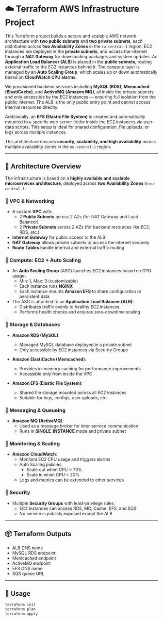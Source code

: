 # ☁️ Terraform AWS Infrastructure Project

This Terraform project builds a secure and scalable AWS network architecture with **two public subnets** and **two private subnets**, each distributed across **two Availability Zones** in the `eu-central-1` region. EC2 instances are deployed in the **private subnets**, and access the internet through a **NAT Gateway** for downloading packages and system updates. An **Application Load Balancer (ALB)** is placed in the **public subnets**, routing external traffic to the EC2 instances behind it. The compute layer is managed by an **Auto Scaling Group**, which scales up or down automatically based on **CloudWatch CPU alarms**.

We provisioned backend services including **MySQL (RDS)**, **Memcached (ElastiCache)**, and **ActiveMQ (Amazon MQ)**, all inside the private subnets and only accessible by the EC2 instances — ensuring full isolation from the public internet. The ALB is the only public entry point and cannot access internal resources directly.

Additionally, an **EFS (Elastic File System)** is created and automatically mounted to a specific web server folder inside the EC2 instances via user-data scripts. This setup is ideal for shared configuration, file uploads, or logs across multiple instances.

This architecture ensures **security, scalability, and high availability** across multiple availability zones in the `eu-central-1` region.

---

## 🧱 Architecture Overview

The infrastructure is based on a **highly available and scalable microservices architecture**, deployed across **two Availability Zones** in `eu-central-1`.

### 🔹 VPC & Networking

- A custom **VPC** with:
  - 2 **Public Subnets** across 2 AZs (for NAT Gateway and Load Balancer)
  - 2 **Private Subnets** across 2 AZs (for backend resources like EC2, RDS, etc.)
- **Internet Gateway** for public access to the ALB
- **NAT Gateway** allows private subnets to access the internet securely
- **Route Tables** handle internal and external traffic routing

### 🔹 Compute: EC2 + Auto Scaling

- An **Auto Scaling Group** (ASG) launches EC2 instances based on CPU usage:
  - Min: 1, Max: 3 (customizable)
  - Each instance runs **NGINX**
  - Each instance mounts **Amazon EFS** to share configuration or persistent data
- The ASG is attached to an **Application Load Balancer (ALB)**:
  - Distributes traffic evenly to healthy EC2 instances
  - Performs health checks and ensures zero-downtime scaling

### 🔹 Storage & Databases

- **Amazon RDS (MySQL)**:
  - Managed MySQL database deployed in a private subnet
  - Only accessible by EC2 instances via Security Groups

- **Amazon ElastiCache (Memcached)**:
  - Provides in-memory caching for performance improvements
  - Accessible only from inside the VPC

- **Amazon EFS (Elastic File System)**:
  - Shared file storage mounted across all EC2 instances
  - Suitable for logs, configs, user uploads, etc.

### 🔹 Messaging & Queueing

- **Amazon MQ (ActiveMQ)**:
  - Used as a message broker for inter-service communication
  - Runs in **SINGLE_INSTANCE** mode and private subnet


### 🔹 Monitoring & Scaling

- **Amazon CloudWatch**:
  - Monitors EC2 CPU usage and triggers alarms
  - Auto Scaling policies:
    - Scale out when CPU > 70%
    - Scale in when CPU < 20%
  - Logs and metrics can be extended to other services

### 🔹 Security

- Multiple **Security Groups** with least-privilege rules:
  - EC2 instances can access RDS, MQ, Cache, EFS, and SQS
  - No service is publicly exposed except the ALB

---

## 📦 Terraform Outputs

- ALB DNS name
- MySQL RDS endpoint
- Memcached endpoint
- ActiveMQ endpoint
- EFS DNS name
- SQS queue URL

---

## 🚀 Usage

```bash
terraform init
terraform plan
terraform apply
```



 


